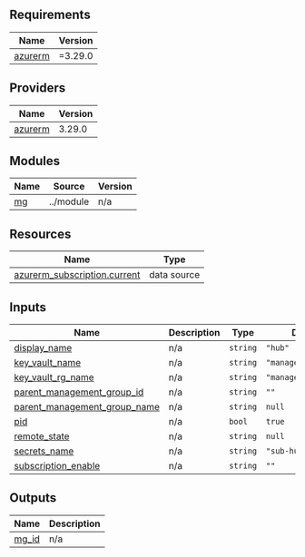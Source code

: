 <!-- BEGIN_TF_DOCS -->
## Requirements

| Name | Version |
|------|---------|
| <a name="requirement_azurerm"></a> [azurerm](#requirement\_azurerm) | =3.29.0 |

## Providers

| Name | Version |
|------|---------|
| <a name="provider_azurerm"></a> [azurerm](#provider\_azurerm) | 3.29.0 |

## Modules

| Name | Source | Version |
|------|--------|---------|
| <a name="module_mg"></a> [mg](#module\_mg) | ../module | n/a |

## Resources

| Name | Type |
|------|------|
| [azurerm_subscription.current](https://registry.terraform.io/providers/hashicorp/azurerm/3.29.0/docs/data-sources/subscription) | data source |

## Inputs

| Name | Description | Type | Default | Required |
|------|-------------|------|---------|:--------:|
| <a name="input_display_name"></a> [display\_name](#input\_display\_name) | n/a | `string` | `"hub"` | no |
| <a name="input_key_vault_name"></a> [key\_vault\_name](#input\_key\_vault\_name) | n/a | `string` | `"managementgroup1"` | no |
| <a name="input_key_vault_rg_name"></a> [key\_vault\_rg\_name](#input\_key\_vault\_rg\_name) | n/a | `string` | `"management_group"` | no |
| <a name="input_parent_management_group_id"></a> [parent\_management\_group\_id](#input\_parent\_management\_group\_id) | n/a | `string` | `""` | no |
| <a name="input_parent_management_group_name"></a> [parent\_management\_group\_name](#input\_parent\_management\_group\_name) | n/a | `string` | `null` | no |
| <a name="input_pid"></a> [pid](#input\_pid) | n/a | `bool` | `true` | no |
| <a name="input_remote_state"></a> [remote\_state](#input\_remote\_state) | n/a | `string` | `null` | no |
| <a name="input_secrets_name"></a> [secrets\_name](#input\_secrets\_name) | n/a | `string` | `"sub-hub"` | no |
| <a name="input_subscription_enable"></a> [subscription\_enable](#input\_subscription\_enable) | n/a | `string` | `""` | no |

## Outputs

| Name | Description |
|------|-------------|
| <a name="output_mg_id"></a> [mg\_id](#output\_mg\_id) | n/a |
<!-- END_TF_DOCS -->